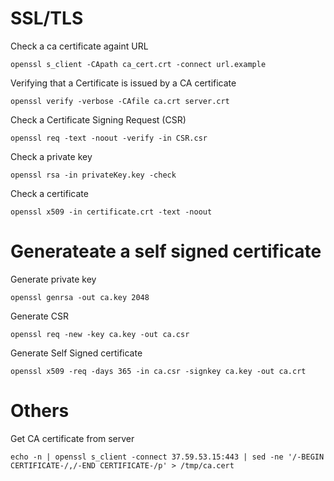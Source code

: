 # SSL/TLS

Check a ca certificate againt URL

    openssl s_client -CApath ca_cert.crt -connect url.example

Verifying that a Certificate is issued by a CA certificate

    openssl verify -verbose -CAfile ca.crt server.crt

Check a Certificate Signing Request (CSR)

    openssl req -text -noout -verify -in CSR.csr

Check a private key

    openssl rsa -in privateKey.key -check

Check a certificate

    openssl x509 -in certificate.crt -text -noout


# Generateate a self signed certificate

Generate private key

    openssl genrsa -out ca.key 2048

Generate CSR

    openssl req -new -key ca.key -out ca.csr

Generate Self Signed certificate

    openssl x509 -req -days 365 -in ca.csr -signkey ca.key -out ca.crt

# Others

Get CA certificate from server

    echo -n | openssl s_client -connect 37.59.53.15:443 | sed -ne '/-BEGIN CERTIFICATE-/,/-END CERTIFICATE-/p' > /tmp/ca.cert
